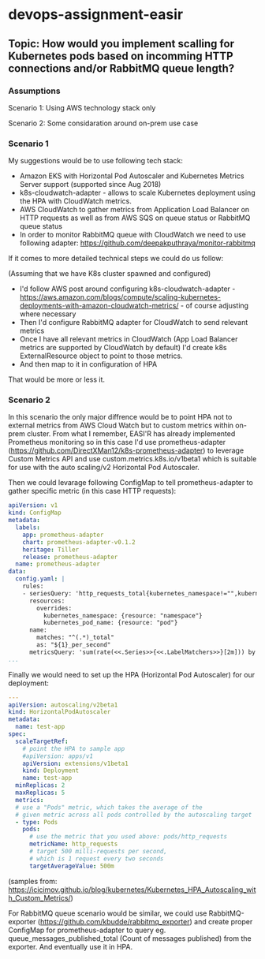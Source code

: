 # devops-assignment-easir
## Topic: How would you implement scalling for Kubernetes pods based on incomming HTTP connections and/or RabbitMQ queue length?

### Assumptions
Scenario 1: Using AWS technology stack only

Scenario 2: Some considaration around on-prem use case

### Scenario 1
My suggestions would be to use following tech stack:
* Amazon EKS with Horizontal Pod Autoscaler and Kubernetes Metrics Server support (supported since Aug 2018) 
* k8s-cloudwatch-adapter - allows to scale Kubernetes deployment using the HPA with CloudWatch metrics.
* AWS CloudWatch to gather metrics from Application Load Balancer on HTTP requests as well as from AWS SQS on queue status or RabbitMQ queue status
* In order to monitor RabbitMQ queue with CloudWatch we need to use following adapter: https://github.com/deepakputhraya/monitor-rabbitmq

If it comes to more detailed technical steps we could do us follow:

(Assuming that we have K8s cluster spawned and configured)
* I'd follow AWS post around configuring k8s-cloudwatch-adapter - https://aws.amazon.com/blogs/compute/scaling-kubernetes-deployments-with-amazon-cloudwatch-metrics/ - of course adjusting where necessary
* Then I'd configure RabbitMQ adapter for CloudWatch to send relevant metrics
* Once I have all relevant metrics in CloudWatch (App Load Balancer metrics are supported by CloudWatch by default) I'd create k8s ExternalResource object to point to those metrics.
* And then map to it in configuration of HPA

That would be more or less it. 

### Scenario 2
In this scenario the only major diffrence would be to point HPA not to external metrics from AWS Cloud Watch but to custom metrics within on-prem cluster. From what I remember, EASI'R has already implemented Prometheus monitoring so in this case I'd use prometheus-adapter (https://github.com/DirectXMan12/k8s-prometheus-adapter) to leverage Custom Metrics API and use custom.metrics.k8s.io/v1beta1 which is suitable for use with the auto scaling/v2 Horizontal Pod Autoscaler.

Then we could levarage following ConfigMap to tell prometheus-adapter to gather specific metric (in this case HTTP requests):

```yaml
apiVersion: v1
kind: ConfigMap
metadata:
  labels:
    app: prometheus-adapter
    chart: prometheus-adapter-v0.1.2
    heritage: Tiller
    release: prometheus-adapter
  name: prometheus-adapter
data:
  config.yaml: |
    rules:
    - seriesQuery: 'http_requests_total{kubernetes_namespace!="",kubernetes_pod_name!=""}'
      resources:
        overrides:
          kubernetes_namespace: {resource: "namespace"}
          kubernetes_pod_name: {resource: "pod"}
      name:
        matches: "^(.*)_total"
        as: "${1}_per_second"
      metricsQuery: 'sum(rate(<<.Series>>{<<.LabelMatchers>>}[2m])) by (<<.GroupBy>>)'
...
```

Finally we would need to set up the HPA (Horizontal Pod Autoscaler) for our deployment:
```yaml
---
apiVersion: autoscaling/v2beta1
kind: HorizontalPodAutoscaler
metadata:
  name: test-app
spec:
  scaleTargetRef:
    # point the HPA to sample app
    #apiVersion: apps/v1
    apiVersion: extensions/v1beta1
    kind: Deployment
    name: test-app
  minReplicas: 2
  maxReplicas: 5
  metrics:
  # use a "Pods" metric, which takes the average of the
  # given metric across all pods controlled by the autoscaling target
  - type: Pods
    pods:
      # use the metric that you used above: pods/http_requests
      metricName: http_requests
      # target 500 milli-requests per second,
      # which is 1 request every two seconds
      targetAverageValue: 500m
```
(samples from: https://icicimov.github.io/blog/kubernetes/Kubernetes_HPA_Autoscaling_with_Custom_Metrics/)

For RabbitMQ queue scenario would be similar, we could use RabbitMQ-exporter (https://github.com/kbudde/rabbitmq_exporter) and create proper ConfigMap for prometheus-adapter to query eg. queue_messages_published_total (Count of messages published) from the exporter. And eventually use it in HPA.
